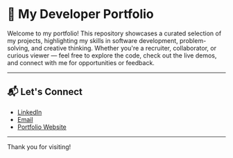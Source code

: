 # 🚀 My Developer Portfolio

Welcome to my portfolio! This repository showcases a curated selection of my projects, highlighting my skills in software development, problem-solving, and creative thinking. Whether you're a recruiter, collaborator, or curious viewer — feel free to explore the code, check out the live demos, and connect with me for opportunities or feedback.

---

## 📬 Let's Connect

- [LinkedIn](https://www.linkedin.com/in/lalithraj-ramakrishnan-17a154229)
- [Email](mailto:lalithraj738@gmail.com)
- [Portfolio Website](https://lalithrajr.github.io/Lalith-Raj-Portfolio/)

---

Thank you for visiting!
